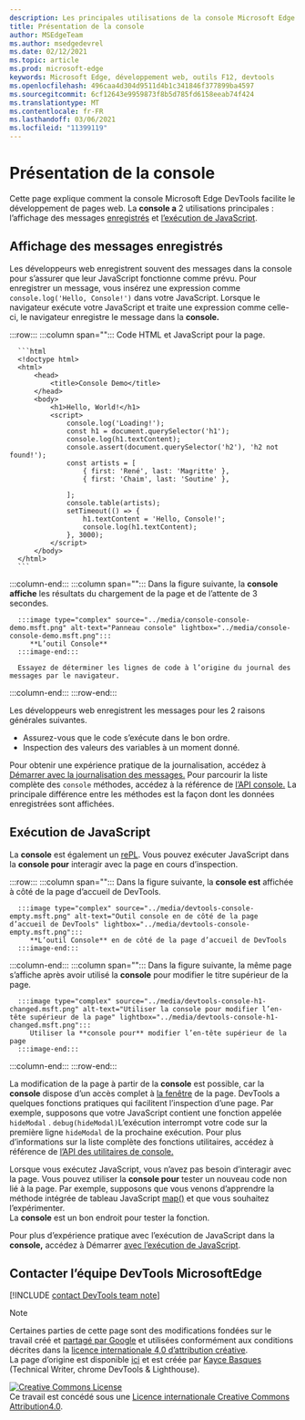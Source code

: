 ```yaml
---
description: Les principales utilisations de la console Microsoft Edge DevTools sont la journalisation des messages et l’exécution de JavaScript.
title: Présentation de la console
author: MSEdgeTeam
ms.author: msedgedevrel
ms.date: 02/12/2021
ms.topic: article
ms.prod: microsoft-edge
keywords: Microsoft Edge, développement web, outils F12, devtools
ms.openlocfilehash: 496caa4d304d9511d4b1c341846f377899ba4597
ms.sourcegitcommit: 6cf12643e9959873f8b5d785fd6158eeab74f424
ms.translationtype: MT
ms.contentlocale: fr-FR
ms.lasthandoff: 03/06/2021
ms.locfileid: "11399119"
---
```

<!-- Copyright Kayce Basques 

   Licensed under the Apache License, Version 2.0 (the "License");
   you may not use this file except in compliance with the License.
   You may obtain a copy of the License at

       https://www.apache.org/licenses/LICENSE-2.0

   Unless required by applicable law or agreed to in writing, software
   distributed under the License is distributed on an "AS IS" BASIS,
   WITHOUT WARRANTIES OR CONDITIONS OF ANY KIND, either express or implied.
   See the License for the specific language governing permissions and
   limitations under the License.  -->

# <a name="console-overview"></a>Présentation de la console  

  

Cette page explique comment la console Microsoft Edge DevTools facilite le développement de pages web.  La **console a** 2 utilisations principales : l’affichage des messages [enregistrés](#viewing-logged-messages) et [l’exécution de JavaScript](#running-javascript).  

## <a name="viewing-logged-messages"></a>Affichage des messages enregistrés  

Les développeurs web enregistrent souvent des messages dans la console pour s’assurer que leur JavaScript fonctionne comme prévu.  Pour enregistrer un message, vous insérez une expression comme `console.log('Hello, Console!')` dans votre JavaScript.  Lorsque le navigateur exécute votre JavaScript et traite une expression comme celle-ci, le navigateur enregistre le message dans la **console.**  

:::row:::
   :::column span="":::
      Code HTML et JavaScript pour la page.  
      
      ```html
      <!doctype html>
      <html>
          <head>
              <title>Console Demo</title>
          </head>
          <body>
              <h1>Hello, World!</h1>
              <script>
                  console.log('Loading!');
                  const h1 = document.querySelector('h1');
                  console.log(h1.textContent);
                  console.assert(document.querySelector('h2'), 'h2 not found!');
                  const artists = [
                      { first: 'René', last: 'Magritte' },
                      { first: 'Chaim', last: 'Soutine' },
                        
                  ];
                  console.table(artists);
                  setTimeout(() => {
                      h1.textContent = 'Hello, Console!';
                      console.log(h1.textContent);
                  }, 3000);
              </script>
          </body>
      </html>
      ```  
   :::column-end:::
   :::column span="":::
      Dans la figure suivante, la **console affiche** les résultats du chargement de la page et de l’attente de 3 secondes.  
      
      :::image type="complex" source="../media/console-console-demo.msft.png" alt-text="Panneau console" lightbox="../media/console-console-demo.msft.png":::
         **L’outil Console**  
      :::image-end:::  
      
      Essayez de déterminer les lignes de code à l’origine du journal des messages par le navigateur.  
   :::column-end:::
:::row-end:::  

Les développeurs web enregistrent les messages pour les 2 raisons générales suivantes.  

*   Assurez-vous que le code s’exécute dans le bon ordre.  
*   Inspection des valeurs des variables à un moment donné.  

Pour obtenir une expérience pratique de la journalisation, accédez à [Démarrer avec la journalisation des messages.][DevtoolsConsoleLoggingMessages]  Pour parcourir la liste complète des `console` méthodes, accédez à la référence de [l’API console.][DevToolsConsoleAPI]  La principale différence entre les méthodes est la façon dont les données enregistrées sont affichées.  

## <a name="running-javascript"></a>Exécution de JavaScript  

La **console** est également un [rePL][WikiREPLoop].  Vous pouvez exécuter JavaScript dans la **console pour** interagir avec la page en cours d’inspection.   

:::row:::
   :::column span="":::
      Dans la figure suivante, la **console est** affichée à côté de la page d’accueil de DevTools.  
      
      :::image type="complex" source="../media/devtools-console-empty.msft.png" alt-text="Outil console en de côté de la page d’accueil de DevTools" lightbox="../media/devtools-console-empty.msft.png":::
         **L’outil Console** en de côté de la page d’accueil de DevTools  
      :::image-end:::  
   :::column-end:::
   :::column span="":::
      Dans la figure suivante, la même page s’affiche après avoir utilisé la **console** pour modifier le titre supérieur de la page.
      
      :::image type="complex" source="../media/devtools-console-h1-changed.msft.png" alt-text="Utiliser la console pour modifier l’en-tête supérieur de la page" lightbox="../media/devtools-console-h1-changed.msft.png":::
         Utiliser la **console pour** modifier l’en-tête supérieur de la page  
      :::image-end:::  
   :::column-end:::
:::row-end:::

La modification de la page à partir de la **console** est possible, car la **console** dispose d’un accès complet à [la fenêtre][MDNWindow] de la page.  DevTools a quelques fonctions pratiques qui facilitent l’inspection d’une page.  Par exemple, supposons que votre JavaScript contient une fonction appelée `hideModal` .  `debug(hideModal)`L’exécution interrompt votre code sur la première ligne `hideModal` de la prochaine exécution.  Pour plus d’informations sur la liste complète des fonctions utilitaires, accédez à référence de [l’API des utilitaires de console.][DevtoolsConsoleUtilitiesDebug]  

Lorsque vous exécutez JavaScript, vous n’avez pas besoin d’interagir avec la page.  Vous pouvez utiliser la **console pour** tester un nouveau code non lié à la page.  Par exemple, supposons que vous venons d’apprendre la méthode intégrée de tableau JavaScript [map()][MDNMap] et que vous souhaitez l’expérimenter.  
La **console** est un bon endroit pour tester la fonction.  

Pour plus d’expérience pratique avec l’exécution de JavaScript dans la **console,** accédez à Démarrer [avec l’exécution de JavaScript][DevtoolsConsoleRunningJavascript].  

## <a name="getting-in-touch-with-the-microsoft-edge-devtools-team"></a>Contacter l’équipe DevTools MicrosoftEdge  

[!INCLUDE [contact DevTools team note](../includes/contact-devtools-team-note.md)]  

<!-- links -->  

[DevToolsConsoleAPI]: ./api.md "Console API Reference | Documents Microsoft"  
[DevtoolsConsoleLoggingMessages]: ./log.md "Commencer à journalisation des messages dans la console | Documents Microsoft"  
[DevtoolsConsoleRunningJavascript]: ./javascript.md "Commencer à utiliser JavaScript dans la console | Documents Microsoft"  
[DevtoolsConsoleUtilitiesDebug]: ./utilities.md#debug "debug - Console Utilities API Reference | Documents Microsoft"  

[MDNMap]: https://developer.mozilla.org/docs/Web/JavaScript/Reference/Global_Objects/Array/map "Array.prototype.map() | MDN"  
[MDNWindow]: https://developer.mozilla.org/docs/Web/API/Window "Fenêtre | MDN"  

[WikiREPLoop]: https://en.wikipedia.org/wiki/Read%E2%80%93eval%E2%80%93print_loop "Read-eval-print loop - Wikipedia"  

> [!NOTE]
> Certaines parties de cette page sont des modifications fondées sur le travail créé et [partagé par Google][GoogleSitePolicies] et utilisées conformément aux conditions décrites dans la [licence internationale 4,0 d’attribution créative][CCA4IL].  
> La page d’origine est disponible [ici](https://developers.google.com/web/tools/chrome-devtools/console/index) et est créée par [Kayce Basques][KayceBasques] \(Technical Writer, chrome DevTools \& Lighthouse\).  

[![Creative Commons License][CCby4Image]][CCA4IL]  
Ce travail est concédé sous une [Licence internationale Creative Commons Attribution4.0][CCA4IL].  

[CCA4IL]: https://creativecommons.org/licenses/by/4.0  
[CCby4Image]: https://i.creativecommons.org/l/by/4.0/88x31.png  
[GoogleSitePolicies]: https://developers.google.com/terms/site-policies  
[KayceBasques]: https://developers.google.com/web/resources/contributors/kaycebasques  
